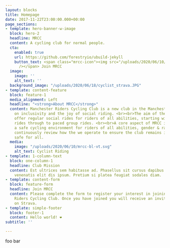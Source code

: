 ```yaml
---
layout: blocks
title: Homepage
date: 2017-11-22T23:00:00.000+00:00
page_sections:
- template: hero-banner-w-image
  block: hero-2
  headline: MRCC
  content: A cycling club for normal people.
  cta:
    enabled: true
    url: https://github.com/forestryio/ubuild-jekyll
    button_text: <span class="mrcc-icon"><img src="/uploads/2020/06/10/mrcc-sym-b.svg"
      /></span> Join MRCC
  image:
    image: ''
    alt_text: ''
  background_image: "/uploads/2020/06/18/cyclist_strava.JPG"
- template: content-feature
  block: feature-1
  media_alignment: Left
  headline: "<strong>About MRCC</strong>"
  content: Manchester Riders Cycling Club is a new club in the Manchester area focussing
    on inclusivity and the joy of social riding. <br><br>The aim of the club is to
    offer regular social rides for riders of all abilities, starting with introductory
    rides through to paced group rides. <br><br>A core aspect of MRCC is to create
    a safe cycling environment for riders of all abilities, gender & race; MRCC will
    continuously review how the we operate to ensure the club remains inclusive and
    safe for all.
  media:
    image: "/uploads/2020/06/10/mrcc-bl-vt.svg"
    alt_text: Cyclist Riding
- template: 1-column-text
  block: one-column-1
  headline: Club Mission
  content: Est ultrices sem habitasse ad. Phasellus sit cursus dapibus interdum. Rhoncus
    venenatis elit dis ipsum. Pretium si platea feugiat sodales diam.
- template: content-form
  block: feature-form
  headline: Join MRCC
  content: Please complete the form to register your interest in joining Manchester
    Riders Cycling Club. Once you have joined you will receive an invite to join MRCC
    on Strava.
- template: simple-footer
  block: footer-1
  content: Hello world! ❤︎
subtitle: ''

---
```

foo bar